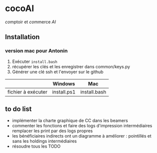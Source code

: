# cocoAI

*co*mptoir et *co*mmerce *AI*

## Installation

### version mac pour Antonin

1. Exécuter ```install.bash```
2. récupérer les clés et les enregistrer dans common/keys.py
3. Générer une clé ssh et l'envoyer sur le github  

|                    | Windows     | Mac          |
| ------------------ | ----------- | ------------ |
| fichier à exécuter | install.ps1 | install.bash |

## to do list

- implémenter la charte graphique de CC dans les beamers
- commenter les fonctions et faire des logs d'impression intermédiaires remplacer les print par des logs propres
- les bénéficiaires indirects ont un diagramme à améliorer : pointillés et sans les holdings intermédiaires
- résoudre tous les TODO
